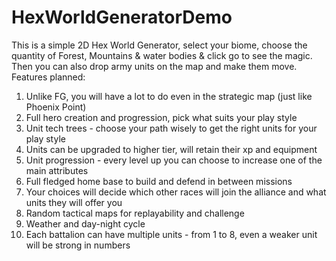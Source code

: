 # HexWorldGeneratorDemo
This is a simple 2D Hex World Generator, select your biome, choose the quantity of Forest, Mountains &amp; water bodies &amp; click go to see the magic. Then you can also drop army units on the map and make them move. 
Features planned:
1. Unlike FG, you will have a lot to do even in the strategic map (just like Phoenix Point)
2. Full hero creation and progression, pick what suits your play style
3. Unit tech trees - choose your path wisely to get the right units for your play style
4. Units can be upgraded to higher tier, will retain their xp and equipment
5. Unit progression - every level up you can choose to increase one of the main attributes
6. Full fledged home base to build and defend in between missions
7. Your choices will decide which other races will join the alliance and what units they will offer you
8. Random tactical maps for replayability and challenge
9. Weather and day-night cycle
10. Each battalion can have multiple units - from 1 to 8, even a weaker unit will be strong in numbers
